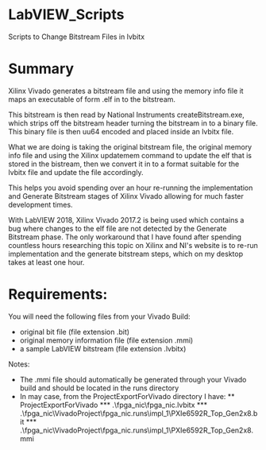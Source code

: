 # LabVIEW_Scripts
Scripts to Change Bitstream Files in lvbitx

# Summary
Xilinx Vivado generates a bitstream file and using the memory info file it maps an executable of form .elf in to the bitstream.

This bitstream is then read by National Instruments createBitstream.exe, which strips off the bitstream header turning the bitstream in to a binary file.  This binary file is then uu64 encoded and placed inside an lvbitx file.

What we are doing is taking the original bitstream file, the original memory info file and using the Xilinx updatemem command to update the elf that is stored in the bistream, then we convert it in to a format suitable for the lvbitx file and update the file accordingly.

This helps you avoid spending over an hour re-running the implementation and Generate Bitstream stages of Xilinx Vivado allowing for much faster development times.

With LabVIEW 2018, Xilinx Vivado 2017.2 is being used which contains a bug where changes to the elf file are not detected by the Generate Bitstream phase.  The only workaround that I have found after spending countless hours researching this topic on Xilinx and NI's website is to re-run implementation and the generate bitstream steps, which on my desktop takes at least one hour.

# Requirements:
You will need the following files from your Vivado Build:
* original bit file (file extension .bit)
* original memory information file (file extension .mmi)
* a sample LabVIEW bitstream (file extension .lvbitx)



Notes:
* The .mmi file should automatically be generated through your Vivado build and should be located in the runs directory
* In may case, from the ProjectExportForVivado directory I have:
** ProjectExportForVivado
*** .\fpga_nic\fpga_nic.lvbitx
*** .\fpga_nic\VivadoProject\fpga_nic.runs\impl_1\PXIe6592R_Top_Gen2x8.bit
*** .\fpga_nic\VivadoProject\fpga_nic.runs\impl_1\PXIe6592R_Top_Gen2x8.mmi


